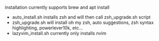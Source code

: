 installation currently supports brew and apt install

- auto_install.sh installs zsh and will then call zsh_upgrade.sh script
- zsh_upgrade.sh will install oh my zsh, auto suggestions, zsh syntax highlighting, powerlever10k, etc...
- lazyvim_install.sh currently only installs nvim
